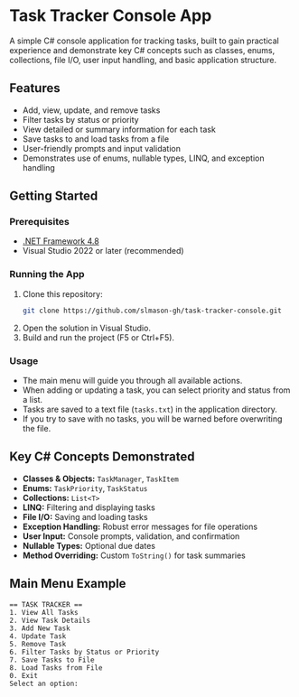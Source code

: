 # Task Tracker Console App

A simple C# console application for tracking tasks, built to gain practical experience and demonstrate key C# concepts such as classes, enums, collections, file I/O, user input handling, and basic application structure.

## Features

- Add, view, update, and remove tasks
- Filter tasks by status or priority
- View detailed or summary information for each task
- Save tasks to and load tasks from a file
- User-friendly prompts and input validation
- Demonstrates use of enums, nullable types, LINQ, and exception handling

## Getting Started

### Prerequisites

- [.NET Framework 4.8](https://dotnet.microsoft.com/download/dotnet-framework/net48)
- Visual Studio 2022 or later (recommended)

### Running the App

1. Clone this repository:
    ```sh
    git clone https://github.com/slmason-gh/task-tracker-console.git
    ```
2. Open the solution in Visual Studio.
3. Build and run the project (F5 or Ctrl+F5).

### Usage

- The main menu will guide you through all available actions.
- When adding or updating a task, you can select priority and status from a list.
- Tasks are saved to a text file (`tasks.txt`) in the application directory.
- If you try to save with no tasks, you will be warned before overwriting the file.

## Key C# Concepts Demonstrated

- **Classes & Objects:** `TaskManager`, `TaskItem`
- **Enums:** `TaskPriority`, `TaskStatus`
- **Collections:** `List<T>`
- **LINQ:** Filtering and displaying tasks
- **File I/O:** Saving and loading tasks
- **Exception Handling:** Robust error messages for file operations
- **User Input:** Console prompts, validation, and confirmation
- **Nullable Types:** Optional due dates
- **Method Overriding:** Custom `ToString()` for task summaries

## Main Menu Example
```
== TASK TRACKER ==
1. View All Tasks
2. View Task Details
3. Add New Task
4. Update Task
5. Remove Task
6. Filter Tasks by Status or Priority
7. Save Tasks to File
8. Load Tasks from File
0. Exit
Select an option:
```
